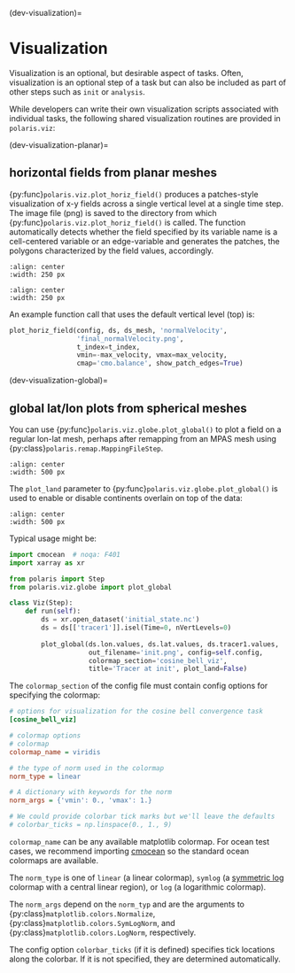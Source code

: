 (dev-visualization)=

# Visualization

Visualization is an optional, but desirable aspect of tasks. Often,
visualization is an optional step of a task but can also be included
as part of other steps such as `init` or `analysis`.

While developers can write their own visualization scripts associated with
individual tasks, the following shared visualization routines are
provided in `polaris.viz`:

(dev-visualization-planar)=

## horizontal fields from planar meshes

{py:func}`polaris.viz.plot_horiz_field()` produces a patches-style
visualization of x-y fields across a single vertical level at a single time
step. The image file (png) is saved to the directory from which
{py:func}`polaris.viz.plot_horiz_field()` is called. The function
automatically detects whether the field specified by its variable name is
a cell-centered variable or an edge-variable and generates the patches, the
polygons characterized by the field values, accordingly.

```{image} images/baroclinic_channel_cell_patches.png
:align: center
:width: 250 px
```

```{image} images/baroclinic_channel_edge_patches.png
:align: center
:width: 250 px
```

An example function call that uses the default vertical level (top) is:

```python
plot_horiz_field(config, ds, ds_mesh, 'normalVelocity',
                 'final_normalVelocity.png',
                 t_index=t_index,
                 vmin=-max_velocity, vmax=max_velocity,
                 cmap='cmo.balance', show_patch_edges=True)
```

(dev-visualization-global)=

## global lat/lon plots from spherical meshes

You can use {py:func}`polaris.viz.globe.plot_global()` to plot a field on
a regular lon-lat mesh, perhaps after remapping from an MPAS mesh using
{py:class}`polaris.remap.MappingFileStep`.

```{image} images/cosine_bell_final.png
:align: center
:width: 500 px
```

The `plot_land` parameter to {py:func}`polaris.viz.globe.plot_global()` is used
to enable or disable continents overlain on top of the data:

```{image} images/cosine_bell_final_land.png
:align: center
:width: 500 px
```

Typical usage might be:
```python
import cmocean  # noqa: F401
import xarray as xr

from polaris import Step
from polaris.viz.globe import plot_global

class Viz(Step):
    def run(self):
        ds = xr.open_dataset('initial_state.nc')
        ds = ds[['tracer1']].isel(Time=0, nVertLevels=0)
        
        plot_global(ds.lon.values, ds.lat.values, ds.tracer1.values,
                    out_filename='init.png', config=self.config,
                    colormap_section='cosine_bell_viz',
                    title='Tracer at init', plot_land=False)
```

The `colormap_section` of the config file must contain config options for
specifying the colormap:

```cfg
# options for visualization for the cosine bell convergence task
[cosine_bell_viz]

# colormap options
# colormap
colormap_name = viridis

# the type of norm used in the colormap
norm_type = linear

# A dictionary with keywords for the norm
norm_args = {'vmin': 0., 'vmax': 1.}

# We could provide colorbar tick marks but we'll leave the defaults
# colorbar_ticks = np.linspace(0., 1., 9)
```

`colormap_name` can be any available matplotlib colormap.  For ocean test
cases, we recommend importing [cmocean](https://matplotlib.org/cmocean/) so
the standard ocean colormaps are available.

The `norm_type` is one of `linear` (a linear colormap), `symlog` (a 
[symmetric log](https://matplotlib.org/stable/gallery/images_contours_and_fields/colormap_normalizations_symlognorm.html)
colormap with a central linear region), or `log` (a logarithmic colormap).

The `norm_args` depend on the `norm_typ` and are the arguments to
{py:class}`matplotlib.colors.Normalize`, {py:class}`matplotlib.colors.SymLogNorm`,
and {py:class}`matplotlib.colors.LogNorm`, respectively. 

The config option `colorbar_ticks` (if it is defined) specifies tick locations
along the colorbar. If it is not specified, they are determined automatically.
